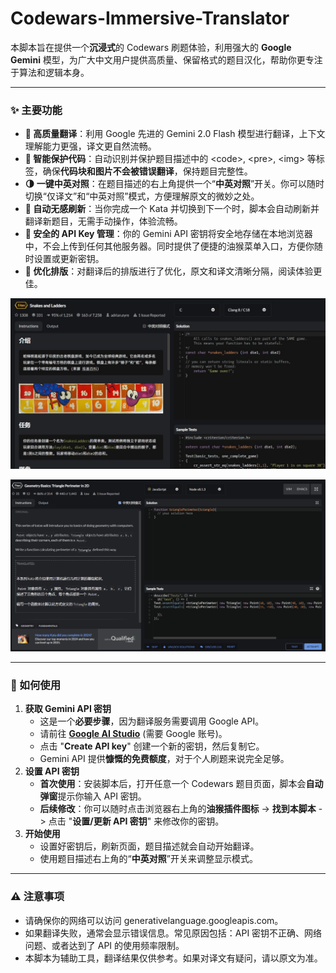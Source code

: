 # Codewars-Immersive-Translator

本脚本旨在提供一个**沉浸式**的 Codewars 刷题体验，利用强大的 **Google Gemini** 模型，为广大中文用户提供高质量、保留格式的题目汉化，帮助你更专注于算法和逻辑本身。

---

### ✨ 主要功能
- **🚀 高质量翻译**：利用 Google 先进的 Gemini 2.0 Flash 模型进行翻译，上下文理解能力更强，译文更自然流畅。
- **🧠 智能保护代码**：自动识别并保护题目描述中的 \<code>, \<pre>, \<img> 等标签，确保**代码块和图片不会被错误翻译**，保持题目完整性。
- **🌗 一键中英对照**：在题目描述的右上角提供一个“**中英对照**”开关。你可以随时切换“仅译文”和“中英对照”模式，方便理解原文的微妙之处。
- **🔄 自动无感刷新**：当你完成一个 Kata 并切换到下一个时，脚本会自动刷新并翻译新题目，无需手动操作，体验流畅。
- **🔐 安全的 API Key 管理**：你的 Gemini API 密钥将安全地存储在本地浏览器中，不会上传到任何其他服务器。同时提供了便捷的油猴菜单入口，方便你随时设置或更新密钥。
- **🎨 优化排版**：对翻译后的排版进行了优化，原文和译文清晰分隔，阅读体验更佳。

![](image/1.jpeg)

![](image/2.png)

---

### 📖 如何使用
1. **获取 Gemini API 密钥**
    - 这是一个**必要步骤**，因为翻译服务需要调用 Google API。
    - 请前往 [**Google AI Studio**](https://aistudio.google.com/app/apikey) (需要 Google 账号)。
    - 点击 "**Create API key**" 创建一个新的密钥，然后复制它。
    - Gemini API 提供**慷慨的免费额度**，对于个人刷题来说完全足够。
2. **设置 API 密钥**
    - **首次使用**：安装脚本后，打开任意一个 Codewars 题目页面，脚本会**自动弹窗**提示你输入 API 密钥。
    - **后续修改**：你可以随时点击浏览器右上角的**油猴插件图标** -> **找到本脚本** -> 点击 "**设置/更新 API 密钥**" 来修改你的密钥。
3. **开始使用**
    - 设置好密钥后，刷新页面，题目描述就会自动开始翻译。
    - 使用题目描述右上角的“**中英对照**”开关来调整显示模式。

---

### ⚠️ 注意事项
- 请确保你的网络可以访问 generativelanguage.googleapis.com。
- 如果翻译失败，通常会显示错误信息。常见原因包括：API 密钥不正确、网络问题、或者达到了 API 的使用频率限制。
- 本脚本为辅助工具，翻译结果仅供参考。如果对译文有疑问，请以原文为准。
